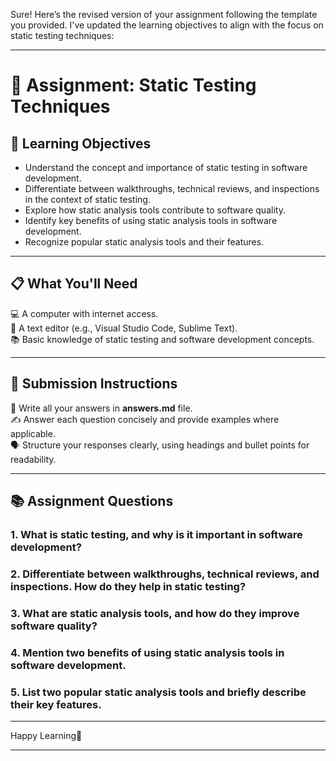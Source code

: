 Sure! Here’s the revised version of your assignment following the template you provided. I've updated the learning objectives to align with the focus on static testing techniques:

---

# 📝 Assignment: Static Testing Techniques

## 🎯 Learning Objectives  
- Understand the concept and importance of static testing in software development.  
- Differentiate between walkthroughs, technical reviews, and inspections in the context of static testing.  
- Explore how static analysis tools contribute to software quality.  
- Identify key benefits of using static analysis tools in software development.  
- Recognize popular static analysis tools and their features.

---

## 📋 What You'll Need  
💻 A computer with internet access.  
📝 A text editor (e.g., Visual Studio Code, Sublime Text).  
📚 Basic knowledge of static testing and software development concepts.  

---

## 📝 Submission Instructions  
📂 Write all your answers in **answers.md** file.  
✍️ Answer each question concisely and provide examples where applicable.  
🗣️ Structure your responses clearly, using headings and bullet points for readability.  

---

## 📚 Assignment Questions  

### 1. What is static testing, and why is it important in software development?  

### 2. Differentiate between walkthroughs, technical reviews, and inspections. How do they help in static testing?  

### 3. What are static analysis tools, and how do they improve software quality?  

### 4. Mention two benefits of using static analysis tools in software development.  

### 5. List two popular static analysis tools and briefly describe their key features.  

---

Happy Learning🚀  

---